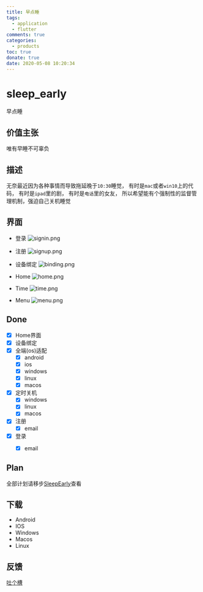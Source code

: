 ```yaml
---
title: 早点睡
tags: 
  - application
  - flutter
comments: true
categories: 
  - products
toc: true
donate: true
date: 2020-05-08 10:20:34
---
```



# sleep_early

早点睡

## 价值主张

唯有早睡不可辜负

## 描述

无奈最近因为各种事情而导致拖延晚于`10:30`睡觉，
有时是`mac`或者`win10`上的代码，
有时是`ipad`里的剧，
有时是`电话`里的女友，
所以希望能有个强制性的监督管理机制，强迫自己关机睡觉


## 界面

- 登录
![signin.png](http://images.di1shuai.com/FnOnfP0l4o8Hl750YaD5WjrEN-u3)

- 注册
![signup.png](http://images.di1shuai.com/FlAhErb3gIT_QeU5lS2Y3SRI_gpX)
- 设备绑定
![binding.png](http://images.di1shuai.com/Fr93OfhIYsOqvjMJqlN0_JcCn4Nn)

- Home
![home.png](http://images.di1shuai.com/FmowEN1OYFXOgkUmCxOCDx7-L_Nr)

- Time
![time.png](http://images.di1shuai.com/FgnobyUz49LL-JuikLnqyrk4Hbrp)


- Menu
![menu.png](http://images.di1shuai.com/FkMZmxqerfY8yDua1-im_fKQemek)



## Done

- [x] Home界面
- [x] 设备绑定
- [x] 全端(os)适配
  - [x] android
  - [x] ios
  - [x] windows
  - [x] linux
  - [x] macos
- [x] 定时关机
  - [x] windows
  - [x] linux
  - [x] macos
- [x] 注册
  - [x] email
- [x] 登录
  - [x] email 


## Plan

全部计划请移步[SleepEarly](https://github.com/orgs/di1shuai/projects/1)查看

## 下载

- Android
- IOS
- Windows
- Macos
- Linux

## 反馈

[吐个槽](https://support.qq.com/products/156063)
